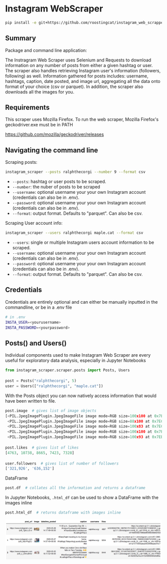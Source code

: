 # Instagram WebScraper

```bash
pip install -e git+https://github.com/roostingcat/instagram_web_scrapper#egg=instagram_scraper
```

## Summary
Package and command line application:

The Instragram Web Scraper uses Selenium and Requests to download
information on any number of posts from either a given hashtag or user. The scraper also handles retrieving Instagram user's information (followers, following)
as well. Information gathered for posts includes: username, hashtags, caption, date posted, and image url, 
aggregating all the data onto format of your choice (csv or parquet). In addition, the
scraper also downloads all the images for you.

## Requirements

This scraper uses Mozilla Firefox. To run the web scraper, Mozilla Firefox's geckodriver.exe must be in PATH

https://github.com/mozilla/geckodriver/releases

## Navigating the command line
Scraping posts:
```bash
instagram_scraper --posts ralphthecorgi --number 9 --format csv
```
* `--posts`: hashtag or user posts to be scraped.
* `--number`: the nuber of posts to be scraped
* `--username`: optional username your your own Instagram account (credentials can also be in .env).
* `--password`: optional username your your own Instagram account (credentials can also be in .env).
* `--format`: output format. Defaults to "parquet". Can also be csv.

Scraping User account info:
```bash
instagram_scraper --users ralphthecorgi maple.cat --format csv
```
* `--users`: single or multiple Instagram users account information to be scraped.
* `--username`: optional username your your own Instagram account (credentials can also be in .env).
* `--password`: optional username your your own Instagram account (credentials can also be in .env).
* `--format`: output format. Defaults to "parquet". Can also be csv.

## Credentials

Credentials are entirely optional and can either be manually inputted in the commandline, or be in a .env file
```bash
# in .env
INSTA_USER=<yourusername>
INSTA_PASSWORD=<yourpassword>
```

## Posts() and Users()

Individual components used to make Instagram Web Scraper are every useful
for exploratory data analysis, especially in Jupyter Notebooks

```python
from instagram_scraper.scraper.posts import Posts, Users

post = Posts("ralphthecorgi", 5)
user = Users(["ralphthecorgi", "maple.cat"])
```

With the Posts object you can now natively access information that would have been written to file.
```python
post.image  # gives list of image objects
[<PIL.JpegImagePlugin.JpegImageFile image mode=RGB size=100x100 at 0x7EB6110508>,
 <PIL.JpegImagePlugin.JpegImageFile image mode=RGB size=88x100 at 0x7EC08B1148>,
 <PIL.JpegImagePlugin.JpegImageFile image mode=RGB size=100x83 at 0x7EC142AF48>,
 <PIL.JpegImagePlugin.JpegImageFile image mode=RGB size=100x100 at 0x7EC1436FC8>,
 <PIL.JpegImagePlugin.JpegImageFile image mode=RGB size=100x93 at 0x7EB6109CC8>]

post.likes  # gives list of likes
[4763, 10738, 8665, 7423, 7328]

user.followers  # gives list of number of followers
['321,926', '636,152']
```


DataFrame

```python
post.df  # collates all the information and returns a dataframe
```
In Jupyter Notebooks, `.html_df` can be used to show a DataFrame with the images inline
```python
post.html_df  # returns dataframe with images inline
```
<div align='center'>
    <img src='images/html_df_example.png'>
</div>
